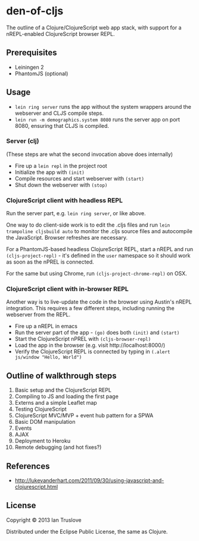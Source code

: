 # den-of-cljs

The outline of a Clojure/ClojureScript web app stack, with support for a nREPL-enabled ClojureScript browser REPL.

## Prerequisites

* Leiningen 2
* PhantomJS (optional)

## Usage

* `lein ring server` runs the app without the system wrappers around the webserver and CLJS compile steps.
* `lein run -m demographics.system 8080` runs the server app on port 8080, ensuring that CLJS is compiled.

### Server (clj)

(These steps are what the second invocation above does internally)

* Fire up a `lein repl` in the project root
* Initialize the app with `(init)`
* Compile resources and start webserver with `(start)`
* Shut down the webserver with `(stop)`

### ClojureScript client with headless REPL

Run the server part, e.g. `lein ring server`, or like above.

One way to do client-side work is to edit the .cljs files and run
`lein trampoline cljsbuild auto` to monitor the .cljs source files and autocompile the JavaScript.
Browser refreshes are necessary.

For a PhantomJS-based headless ClojureScript REPL, start a nREPL and run `(cljs-project-repl)` - it's defined in the `user` namespace so it should work as soon as the nPREL is connected.

For the same but using Chrome, run `(cljs-project-chrome-repl)` on OSX.

### ClojureScript client with in-browser REPL

Another way is to live-update the code in the browser using Austin's nREPL integration.
This requires a few different steps, including running the webserver from the REPL.

* Fire up a nREPL in emacs
* Run the server part of the app - `(go)` does both `(init)` and `(start)`
* Start the ClojureScript nPREL with `(cljs-browser-repl)`
* Load the app in the browser (e.g. visit http://localhost:8000/)
* Verify the ClojureScript REPL is connected by typing in `(.alert js/window "Hello, World")`

## Outline of walkthrough steps

1. Basic setup and the ClojureScript REPL
2. Compiling to JS and loading the first page
3. Externs and a simple Leaflet map
4. Testing ClojureScript
5. ClojureScript MVC/MVP + event hub pattern for a SPWA
6. Basic DOM manipulation
7. Events
8. AJAX
9. Deployment to Heroku
10. Remote debugging (and hot fixes?)

## References

* http://lukevanderhart.com/2011/09/30/using-javascript-and-clojurescript.html

## License

Copyright © 2013 Ian Truslove

Distributed under the Eclipse Public License, the same as Clojure.
